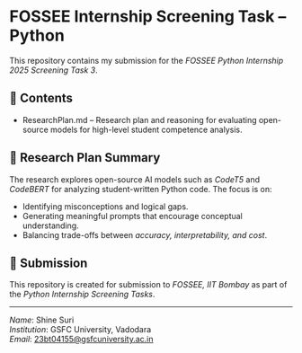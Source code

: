 # FOSSEE Internship Screening Task – Python

This repository contains my submission for the *FOSSEE Python Internship 2025 Screening Task 3*.  

## 📂 Contents
- ResearchPlan.md – Research plan and reasoning for evaluating open-source models for high-level student competence analysis.  

## 📝 Research Plan Summary
The research explores open-source AI models such as *CodeT5* and *CodeBERT* for analyzing student-written Python code. The focus is on:  
- Identifying misconceptions and logical gaps.  
- Generating meaningful prompts that encourage conceptual understanding.  
- Balancing trade-offs between *accuracy, interpretability, and cost*.  

## 📧 Submission
This repository is created for submission to *FOSSEE, IIT Bombay* as part of the *Python Internship Screening Tasks*.  

---
*Name*: Shine Suri  
*Institution*: GSFC University, Vadodara  
*Email*: 23bt04155@gsfcuniversity.ac.in

